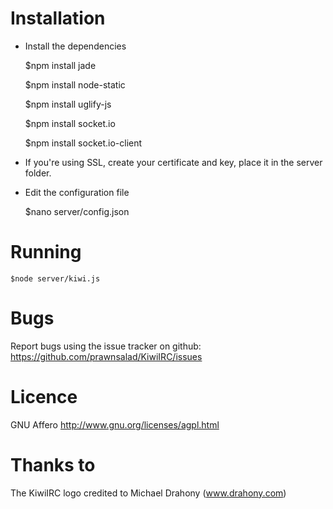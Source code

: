 # Installation

* Install the dependencies

    $npm install jade

    $npm install node-static

    $npm install uglify-js

    $npm install socket.io

    $npm install socket.io-client
    
* If you're using SSL, create your certificate and key, place it in the server folder.

* Edit the configuration file

    $nano server/config.json
    
# Running 
    $node server/kiwi.js

# Bugs
Report bugs using the issue tracker on github: https://github.com/prawnsalad/KiwiIRC/issues

# Licence
GNU Affero
http://www.gnu.org/licenses/agpl.html


# Thanks to
The KiwiIRC logo credited to Michael Drahony (www.drahony.com)
